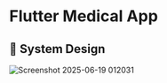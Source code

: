 # Flutter Medical App

## 🎨 System Design

![Screenshot 2025-06-19 012031](https://github.com/user-attachments/assets/f79b3499-3d13-4d7f-bd1a-eb5651f9cb64)

